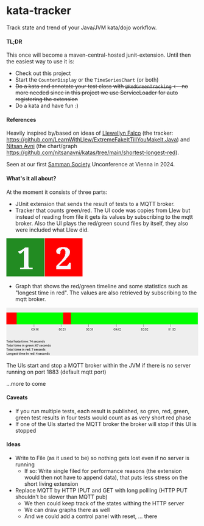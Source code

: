 # kata-tracker

Track state and trend of your Java/JVM kata/dojo workflow. 

#### TL;DR
This once will become a maven-central-hosted junit-extension. Until then the easiest way to use it is: 
- Check out this project
- Start the ```CounterDisplay``` or the ```TimeSeriesChart``` (or both)
- ~~Do a kata and annotate your test class with ```@RedGreenTracking``` <-- no more needed since in this project we use ServiceLoader for auto registering the extension~~
- Do a kata and have fun :)

#### References
Heavily inspired by/based on ideas of [Llewellyn Falco](https://github.com/isidore) (the tracker: https://github.com/LearnWithLlew/ExtremeFakeItTillYouMakeIt.Java) 
and [Nitsan Avni](https://github.com/nitsanavni) (the chart/graph https://github.com/nitsanavni/katas/tree/main/shortest-longest-red). 

Seen at our first [Samman Society](https://www.sammancoaching.org/) Unconference at Vienna in 2024. 

#### What's it all about? 
At the moment it consists of three parts: 
- JUnit extension that sends the result of tests to a MQTT broker. 
- Tracker that counts green/red. The UI code was copies from Llew but instead of reading from file it gets its values by subscribing to the mqtt broker. Also the UI plays the red/green sound files by itself, they also were included what Llew did. 

![tracker](https://raw.githubusercontent.com/pfichtner/kata-tracker/main/src/test/resources/org/counterdisplay/CounterDisplayTest.oneToTwo.Linux.approved.png)
- Graph that shows the red/green timeline and some statistics such as "longest time in red". The values are also retrieved by subscribing to the mqtt broker. 

![chart](https://raw.githubusercontent.com/pfichtner/kata-tracker/main/src/test/resources/com/github/pfichtner/samman/kata/chart/TimeSeriesChartTest.withData.Linux.approved.png)

The UIs start and stop a MQTT broker within the JVM if there is no server running on port 1883 (default mqtt port)

...more to come


#### Caveats
- If you run multiple tests, each result is published, so gren, red, green, green test results in four tests would count as as very short red phase
- If one of the UIs started the MQTT broker the broker will stop if this UI is stopped

#### Ideas
- Write to File (as it used to be) so nothing gets lost even if no server is running
  - If so: Write single filed for performance reasons (the extension would then not have to append data), that puts less stress on the short living extension
- Replace MQTT by HTTP (PUT and GET with long pollling (HTTP PUT shouldn't be slower than MQTT pub)
  - We then could keep track of the states withing the HTTP server
  - We can draw graphs there as well
  - And we could add a control panel with reset, ... there
